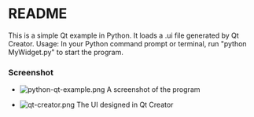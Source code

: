 # README #

This is a simple Qt example in Python. It loads a .ui file generated by Qt Creator.
Usage:
In your Python command prompt or terminal, run "python MyWidget.py" to start the program.

### Screenshot ###

* ![python-qt-example.png](https://bitbucket.org/repo/nbez5M/images/3191483234-python-qt-example.png)
A screenshot of the program

* ![qt-creator.png](https://bitbucket.org/repo/nbez5M/images/2689078723-qt-creator.png)
The UI designed in Qt Creator